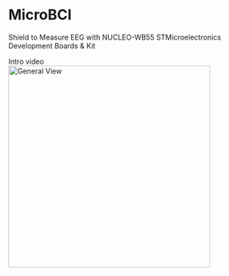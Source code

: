 # MicroBCI
Shield to Measure EEG with  NUCLEO-WB55 STMicroelectronics Development Boards &amp; Kit

Intro video  
<img src="https://github.com/pieeg-club/MicroBCI/blob/main/Images/micro_bci.png" alt="General View" width="400">
